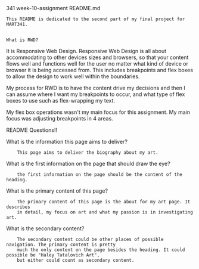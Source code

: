 <!--  --> 341 week-10-assignment README.md

    This README is dedicated to the second part of my final project for MART341.


    What is RWD?
It is Responsive Web Design. Responsive Web Design is all about accommodating to other devices sizes and browsers,
so that your content flows well and functions well for the user no matter what kind of device or browser it is
being accessed from. This includes breakpoints and flex boxes to allow the design to work well within the
boundaries.

My process for RWD is to have the content drive my decisions and then I can assume where I want my breakpoints
to occur, and what type of flex boxes to use such as flex-wrapping my text.

My flex box operations wasn't my main focus for this assignment. My main focus was adjusting breakpoints in
4 areas.


README Questions!!

What is the information this page aims to deliver?

        This page aims to deliver the biography about my art.

What is the first information on the page that should draw the eye?

        the first information on the page should be the content of the heading.


What is the primary content of this page?

        The primary content of this page is the about for my art page. It describes
        in detail, my focus on art and what my passion is in investigating art.

What is the secondary content?

        The secondary content could be other places of possible navigation. The primary content is pretty
        much the only content on the page besides the heading. It could possible be "Haley Tatalovich Art",
        but either could count as secondary content.
